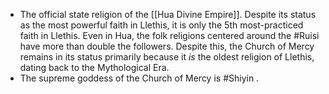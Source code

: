 - The official state religion of the [[Hua Divine Empire]]. Despite its status as the most powerful faith in Llethis, it is only the 5th most-practiced faith in Llethis. Even in Hua, the folk religions centered around the #Ruisi have more than double the followers. Despite this, the Church of Mercy remains in its status primarily because it *is* the oldest religion of Llethis, dating back to the Mythological Era.
- The supreme goddess of the Church of Mercy is #Shiyin .